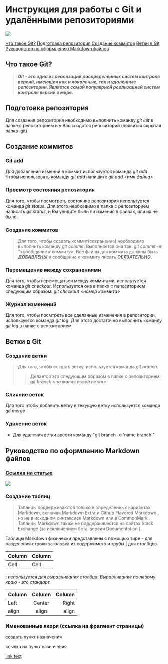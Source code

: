 # Инструкция для работы с Git и удалёнными репозиториями

<img src="https://encrypted-tbn0.gstatic.com/images?q=tbn:ANd9GcSKRUuazoiYx-EW74ljEgmJq8rYFv0-4dCzmg&usqp=CAU" />

[Что такое Git?](#что-такое-git)
[Подготовка репозитория](#подготовка-репозитория)
[Создание коммитов](#создание-коммитов)
[Ветки в Git](#ветки-в-git)
[Руководство по оформлению Markdown файлов](#руководство-по-оформлению-markdown-файлов)

## Что такое Git?

>***Git - это одна из реализаций распределённых систем контроля версий, имеющая как и локальные, так и удалённые репозитории. Является самой популярной реализацией систем контроля версий в мире.***

## Подготовка репозитория

Для создания репозитория необходимо выполнить команду *git init*  в папке с репозиторием и у Вас создатся репозиторий (появится скрытая папка .git)

## Создание коммитов

### Git add

Для добавления измений в коммит используется команда *git add*. Чтобы использовать команду *git add* напишите *git add <имя файла>*

### Просмотр состояния репозитория

Для того, чтобы посмотреть состояние репозитория используется команда *git status*. Для этого необходимо в папке с репозиторием написать *git status*, и Вы увидите были ли измения в файлах, или их не было.

### Создание коммитов

> Для того, чтобы создать коммит(сохранение) необходимо выполнить команду *git commit*. Выполняется она так: *git commit -m "<сообщение к коммиту>*. Все файлы для коммита должны быть ***ДОБАВЛЕНЫ*** и сообщение к коммиту писать ***ОБЯЗАТЕЛЬНО***.

### Перемещение между сохранениями

Для того, чтобы перемещаться между коммитами, используется команда *git checkout*. Используется она в папке с пепозиторием следующим образом: *git checkout <номер коммита>*

### Журнал изменений

Для того, чтобы посмтреть все сделанные изменения в репозитории, используется команда *git log*. Для этого достаточно выполнить команду *git log* в папке с репозиторием

## Ветки в Git

### Создание ветки

> Для того, чтобы создать ветку, используется команда *git branch*.
>>Делается это следующим образом в папке с репозиторием: *git branch <название новой ветки>*

### Слияние веток

Для того чтобы добавить ветку в текущую ветку используется команда *git merge <name branch>*

### Удаление веток

* Для удаления ветки ввести команду "git branch -d 'name branch'"

<a name="Оформление Markdown файлов"></a>

## Руководство по оформлению Markdown файлов

### [Ссылка на статью](https://gist.github.com/Jekins/2bf2d0638163f1294637 "прочитай на досуге, дружок")

<img src=C:\Users\shishonkov\Desktop\Git\синтаксис.jpeg>

### Создание таблиц

> Таблицы поддерживаются только в определенных вариантах Markdown, включая Markdown Extra и Github Flavored Markdown , но не в исходном синтаксисе Markdown или в CommonMark .
Таблицы Markdown также не поддерживаются на сайтах Stack Exchange (за исключением бета-версии Documentation ).

Таблицы Markdown физически представлены с помощью тире - для разделения строки заголовка из содержимого и трубы | для столбцов.

Column | Column
------ | ------
Cell   | Cell  

*: используется для выравнивания столбца. Выравнивание по левому краю - это стандарт.*

Column | Column | Column
:----- | :----: | -----:
Left   | Center | Right
align  | align  | align 

<a id="Именованные якоря"></a>

### Именованные якоря (ссылка на фрагмент страницы)

создать пункт назначения

<a id="destinationLinkName"></a>

ссылка на пункт назначения

[link text](#destinationLinkName)
